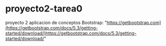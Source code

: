 # proyecto2-tarea0
proyecto 2 aplicacion de conceptos
Bootstrap: "https://getbootstrap.com](https://getbootstrap.com/docs/5.3/getting-started/download/)https://getbootstrap.com/docs/5.3/getting-started/download/"
